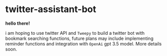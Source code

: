 # twitter-assistant-bot
**hello there!**

i am hoping to use twitter API and `Tweepy` to build a twitter bot with bookmark searching functions, future plans may include implementing reminder functions and integration with `OpenAi` gpt 3.5 model. More details soon.
